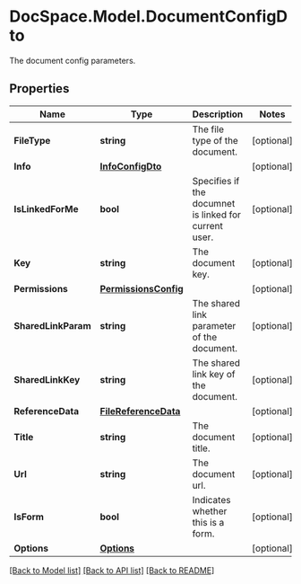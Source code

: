 # DocSpace.Model.DocumentConfigDto
The document config parameters.

## Properties

Name | Type | Description | Notes
------------ | ------------- | ------------- | -------------
**FileType** | **string** | The file type of the document. | [optional] 
**Info** | [**InfoConfigDto**](.md) |  | [optional] 
**IsLinkedForMe** | **bool** | Specifies if the documnet is linked for current user. | [optional] 
**Key** | **string** | The document key. | [optional] 
**Permissions** | [**PermissionsConfig**](.md) |  | [optional] 
**SharedLinkParam** | **string** | The shared link parameter of the document. | [optional] 
**SharedLinkKey** | **string** | The shared link key of the document. | [optional] 
**ReferenceData** | [**FileReferenceData**](.md) |  | [optional] 
**Title** | **string** | The document title. | [optional] 
**Url** | **string** | The document url. | [optional] 
**IsForm** | **bool** | Indicates whether this is a form. | [optional] 
**Options** | [**Options**](.md) |  | [optional] 

[[Back to Model list]](../README.md#documentation-for-models) [[Back to API list]](../README.md#documentation-for-api-endpoints) [[Back to README]](../README.md)

